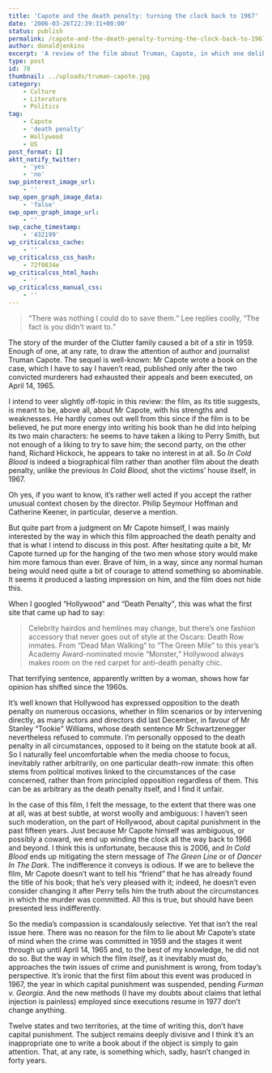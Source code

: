 ```yaml
---
title: 'Capote and the death penalty: turning the clock back to 1967'
date: '2006-03-26T22:39:31+00:00'
status: publish
permalink: /capote-and-the-death-penalty-turning-the-clock-back-to-1967
author: donaldjenkins
excerpt: 'A review of the film about Truman, Capote, in which one deliberately veers somewhat off-topic, focusing more on the curious way in which he approached the death penalty on the occasion of his trip to Kansas.'
type: post
id: 78
thumbnail: ../uploads/truman-capote.jpg
category:
    - Culture
    - Literature
    - Politics
tag:
    - Capote
    - 'death penalty'
    - Hollywood
    - US
post_format: []
aktt_notify_twitter:
    - 'yes'
    - 'no'
swp_pinterest_image_url:
    - ''
swp_open_graph_image_data:
    - 'false'
swp_open_graph_image_url:
    - ''
swp_cache_timestamp:
    - '432199'
wp_criticalcss_cache:
    - ''
wp_criticalcss_css_hash:
    - 72f0834e
wp_criticalcss_html_hash:
    - ''
wp_criticalcss_manual_css:
    - ''
---
```

> <q>There was nothing I could do to save them.</q> Lee replies coolly, <q>The fact is you didn’t want to.</q>

The story of the murder of the Clutter family caused a bit of a stir in 1959. Enough of one, at any rate, to draw the attention of author and journalist Truman Capote. The sequel is well-known: Mr Capote wrote a book on the case, which I have to say I haven’t read, published only after the two convicted murderers had exhausted their appeals and been executed, on April 14, 1965.

I intend to veer slightly off-topic in this review: the film, as its title suggests, is meant to be, above all, about Mr Capote, with his strengths and weaknesses. He hardly comes out well from this since if the film is to be believed, he put more energy into writing his book than he did into helping its two main characters: he seems to have taken a liking to Perry Smith, but not enough of a liking to try to save him; the second party, on the other hand, Richard Hickock, he appears to take no interest in at all. So <cite>In Cold Blood</cite> is indeed a biographical film rather than another film about the death penalty, unlike the previous <cite>In Cold Blood</cite>, shot the victims’ house itself, in 1967.

Oh yes, if you want to know, it’s rather well acted if you accept the rather unusual context chosen by the director. Philip Seymour Hoffman and Catherine Keener, in particular, deserve a mention.

But quite part from a judgment on Mr Capote himself, I was mainly interested by the way in which this film approached the death penalty and that is what I intend to discuss in this post. After hesitating quite a bit, Mr Capote turned up for the hanging of the two men whose story would make him more famous than ever. Brave of him, in a way, since any normal human being would need quite a bit of courage to attend something so abominable. It seems it produced a lasting impression on him, and the film does not hide this.

When I googled <q>Hollywood</q> and <q>Death Penalty</q>, this was what the first site that came up had to say:

> Celebrity hairdos and hemlines may change, but there’s one fashion accessory that never goes out of style at the Oscars: Death Row inmates. From <q>Dead Man Walking</q> to <q>The Green Mile</q> to this year’s Academy Award-nominated movie <q>Monster,</q> Hollywood always makes room on the red carpet for anti-death penalty chic.

That terrifying sentence, apparently written by a woman, shows how far opinion has shifted since the 1960s.

It’s well known that Hollywood has expressed opposition to the death penalty on numerous occasions, whether in film scenarios or by intervening directly, as many actors and directors did last December, in favour of Mr Stanley <q>Tookie</q> Williams, whose death sentence Mr Schwartzenegger nevertheless refused to commute. I’m personally opposed to the death penalty in all circumstances, opposed to it being on the statute book at all. So I naturally feel uncomfortable when the media choose to focus, inevitably rather arbitrarily, on one particular death-row inmate: this often stems from political motives linked to the circumstances of the case concerned, rather than from principled opposition regardless of them. This can be as arbitrary as the death penalty itself, and I find it unfair.

In the case of this film, I felt the message, to the extent that there was one at all, was at best subtle, at worst woolly and ambiguous: I haven’t seen such moderation, on the part of Hollywood, about capital punishment in the past fifteen years. Just because Mr Capote himself was ambiguous, or possibly a coward, we end up winding the clock all the way back to 1966 and beyond. I think this is unfortunate, because this is 2006, and <cite>In Cold Blood</cite> ends up mitigating the stern message of <cite>The Green Line</cite> or of <cite>Dancer In The Dark</cite>. The indifference it conveys is odious. If we are to believe the film, Mr Capote doesn’t want to tell his <q>friend</q> that he has already found the title of his book; that he’s very pleased with it; indeed, he doesn’t even consider changing it after Perry tells him the truth about the circumstances in which the murder was committed. All this is true, but should have been presented less indifferently.

So the media’s compassion is scandalously selective. Yet that isn’t the real issue here. There was no reason for the film to lie about Mr Capote’s state of mind when the crime was committed in 1959 and the stages it went through up until April 14, 1965 and, to the best of my knowledge, he did not do so. But the way in which the film *itself*, as it inevitably must do, approaches the twin issues of crime and punishment is wrong, from today’s perspective. It’s ironic that the first film about this event was produced in 1967, the year in which capital punishment was suspended, pending *Furman v. Georgia*. And the new methods (I have my doubts about claims that lethal injection is painless) employed since executions resume in 1977 don’t change anything.

Twelve states and two territories, at the time of writing this, don’t have capital punishment. The subject remains deeply divisive and I think it’s an inappropriate one to write a book about if the object is simply to gain attention. That, at any rate, is something which, sadly, hasn’t changed in forty years.